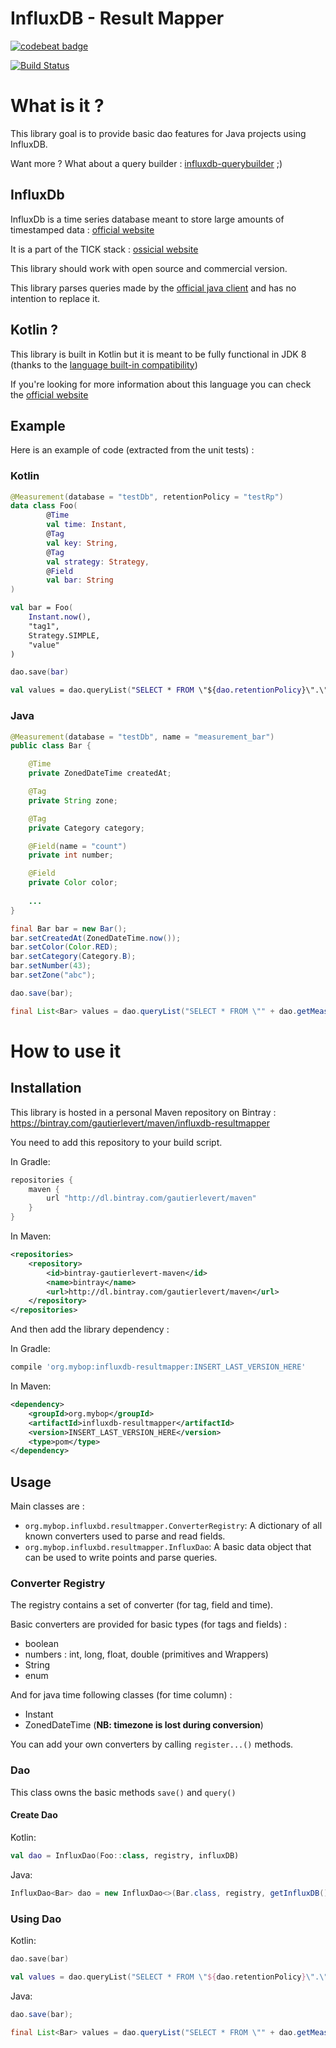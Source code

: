 # InfluxDB - Result Mapper

[![codebeat badge](https://codebeat.co/badges/acb0ebbb-ea83-46d8-a498-bb4e12784534)](https://codebeat.co/projects/github-com-gautierlevert-influxdb-resultmapper-develop)

[![Build Status](https://travis-ci.org/GautierLevert/influxdb-resultmapper.svg?branch=develop)](https://travis-ci.org/GautierLevert/influxdb-resultmapper)

# What is it ?

This library goal is to provide basic dao features for Java projects using InfluxDB.

Want more ? What about a query builder : [influxdb-querybuilder](https://github.com/GautierLevert/influxdb-querybuilder) ;)

## InfluxDb

InfluxDb is a time series database meant to store large amounts of timestamped data : [official website](https://www.influxdata.com/time-series-platform/influxdb/)

It is a part of the TICK stack : [ossicial website](https://www.influxdata.com/time-series-platform/)

This library should work with open source and commercial version.

This library parses queries made by the [official java client](https://github.com/influxdata/influxdb-java) and has no intention to replace it.

## Kotlin ?

This library is built in Kotlin but it is meant to be fully functional in JDK 8 (thanks to the [language built-in compatibility](https://kotlinlang.org/docs/reference/java-to-kotlin-interop.html))

If you're looking for more information about this language you can check the [official website](https://kotlinlang.org/)

## Example

Here is an example of code (extracted from the unit tests) :

### Kotlin

```kotlin 
@Measurement(database = "testDb", retentionPolicy = "testRp")
data class Foo(
        @Time
        val time: Instant,
        @Tag
        val key: String,
        @Tag
        val strategy: Strategy,
        @Field
        val bar: String
)

val bar = Foo(
    Instant.now(),
    "tag1",
    Strategy.SIMPLE,
    "value"
)

dao.save(bar)

val values = dao.queryList("SELECT * FROM \"${dao.retentionPolicy}\".\"${dao.measurementName}\"")
```

### Java

```java
@Measurement(database = "testDb", name = "measurement_bar")
public class Bar {

    @Time
    private ZonedDateTime createdAt;

    @Tag
    private String zone;

    @Tag
    private Category category;

    @Field(name = "count")
    private int number;

    @Field
    private Color color;
    
    ...
}

final Bar bar = new Bar();
bar.setCreatedAt(ZonedDateTime.now());
bar.setColor(Color.RED);
bar.setCategory(Category.B);
bar.setNumber(43);
bar.setZone("abc");

dao.save(bar);

final List<Bar> values = dao.queryList("SELECT * FROM \"" + dao.getMeasurementName() + "\"");
```

# How to use it

## Installation

This library is hosted in a personal Maven repository on Bintray : https://bintray.com/gautierlevert/maven/influxdb-resultmapper

You need to add this repository to your build script.

In Gradle:

```groovy
repositories {
    maven {
        url "http://dl.bintray.com/gautierlevert/maven"
    }
}
```

In Maven:

```xml
<repositories>
    <repository>
        <id>bintray-gautierlevert-maven</id>
        <name>bintray</name>
        <url>http://dl.bintray.com/gautierlevert/maven</url>
    </repository>
</repositories>
```

And then add the library dependency :


In Gradle:

```groovy
compile 'org.mybop:influxdb-resultmapper:INSERT_LAST_VERSION_HERE'
```

In Maven:

```xml
<dependency>
    <groupId>org.mybop</groupId>
    <artifactId>influxdb-resultmapper</artifactId>
    <version>INSERT_LAST_VERSION_HERE</version>
    <type>pom</type>
</dependency>
```

## Usage

Main classes are :
 - `org.mybop.influxbd.resultmapper.ConverterRegistry`: A dictionary of all known converters used to parse and read fields.
 - `org.mybop.influxbd.resultmapper.InfluxDao`: A basic data object that can be used to write points and parse queries.

### Converter Registry

The registry contains a set of converter (for tag, field and time).

Basic converters are provided for basic types (for tags and fields) :
 - boolean
 - numbers : int, long, float, double (primitives and Wrappers)
 - String
 - enum
 
And for java time following classes (for time column) :
 - Instant
 - ZonedDateTime (__NB: timezone is lost during conversion__)
 
You can add your own converters by calling `register...()` methods.

### Dao

This class owns the basic methods `save()` and `query()`

#### Create Dao

Kotlin:
```kotlin
val dao = InfluxDao(Foo::class, registry, influxDB)
```
Java:
```java
InfluxDao<Bar> dao = new InfluxDao<>(Bar.class, registry, getInfluxDB());
```

### Using Dao

Kotlin:
```kotlin 
dao.save(bar)

val values = dao.queryList("SELECT * FROM \"${dao.retentionPolicy}\".\"${dao.measurementName}\"")
```

Java:
```java
dao.save(bar);

final List<Bar> values = dao.queryList("SELECT * FROM \"" + dao.getMeasurementName() + "\"");
```
